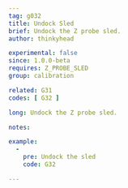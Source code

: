 ```yaml
---
tag: g032
title: Undock Sled
brief: Undock the Z probe sled.
author: thinkyhead

experimental: false
since: 1.0.0-beta
requires: Z_PROBE_SLED
group: calibration

related: G31
codes: [ G32 ]

long: Undock the Z probe sled.

notes:

example:
  -
    pre: Undock the sled
    code: G32

---
```

